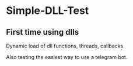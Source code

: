 # Simple-DLL-Test
## First time using dlls

Dynamic load of dll functions, threads, callbacks

Also testing the easiest way to use a telegram bot.